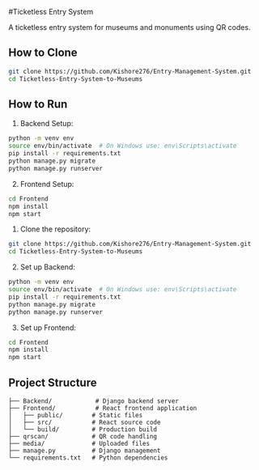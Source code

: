 #Ticketless Entry System

A ticketless entry system for museums and monuments using QR codes.

## How to Clone
```bash
git clone https://github.com/Kishore276/Entry-Management-System.git
cd Ticketless-Entry-System-to-Museums
```

## How to Run

1. Backend Setup:
```bash
python -m venv env
source env/bin/activate  # On Windows use: env\Scripts\activate
pip install -r requirements.txt
python manage.py migrate
python manage.py runserver
```

2. Frontend Setup:
```bash
cd Frontend
npm install
npm start
```

1. Clone the repository:
```bash
git clone https://github.com/Kishore276/Entry-Management-System.git
cd Ticketless-Entry-System-to-Museums
```

2. Set up Backend:
```bash
python -m venv env
source env/bin/activate  # On Windows use: env\Scripts\activate
pip install -r requirements.txt
python manage.py migrate
python manage.py runserver
```

3. Set up Frontend:
```bash
cd Frontend
npm install
npm start
```

## Project Structure

```
├── Backend/            # Django backend server
├── Frontend/           # React frontend application
│   ├── public/        # Static files
│   ├── src/           # React source code
│   └── build/         # Production build
├── qrscan/            # QR code handling
├── media/             # Uploaded files
├── manage.py          # Django management
└── requirements.txt   # Python dependencies
```
